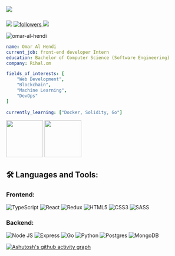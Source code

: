 <div align="start">
<img src="https://capsule-render.vercel.app/api?type=waving&animation=fadeIn&fontColor=CAD1D9&color=0:1d2671,100:c33764&height=250&section=header&text=Hey%20Everyone&fontSize=90" />
</div>
<h3 align="left"></h3>

<p align='start'>
    <img src='https://visitor-badge-reloaded.herokuapp.com/badge?page_id=omar-al-hendi&logo=Github&style=for-the-badge&color=16a085'>
    <a href='https://github.com/omar-al-hendi?tab=followers'>
        <img alt='followers' title='Follow Me on GitHub' src='https://custom-icon-badges.herokuapp.com/github/followers/omar-al-hendi?color=236ad3&labelColor=1155ba&style=for-the-badge&logo=person-add&label=Follow&logoColor=white'/>
    </a>
    <a href="https://www.linkedin.com/in/omar-al-hendi">
      <img src="https://img.shields.io/badge/linkedin%20-%230077B5.svg?&style=for-the-badge&logo=linkedin&logoColor=white"/>
    </a>
</p>


<p align="left"> <img src="https://komarev.com/ghpvc/?username=omar-al-hendi&label=Profile%20views&color=0e75b6&style=flat" alt="omar-al-hendi" /></p>


```yaml
name: Omar Al Hendi
current_job: front-end developer Intern
education: Bachelor of Computer Science (Software Engineering)
company: Rihal.om

fields_of_interests: [
    "Web Development",
    "Blockchain",
    "Machine Learning",
    "DevOps"
]
  
currently_learning: ["Docker, Solidity, Go"]
```
<p>
 <img src="http://github-readme-streak-stats.herokuapp.com?user=omar-al-hendi&theme=dark&background=000000" height="100"/>
 <img src="https://github-readme-stats.vercel.app/api/top-langs/?username=omar-al-hendi&layout=compact&theme=vision-friendly-dark" height="100"/>
 </p>
 
 
 
 
 


## 🛠 Languages and Tools:

### Frontend:
![TypeScript](https://img.shields.io/badge/typescript-%23007ACC.svg?style=for-the-badge&logo=typescript&logoColor=white)
![React](https://img.shields.io/badge/react-%2320232a.svg?style=for-the-badge&logo=react&logoColor=%2361DAFB)
![Redux](https://img.shields.io/badge/Redux-593D88?style=for-the-badge&logo=redux&logoColor=white)
![HTML5](https://img.shields.io/badge/html5%20-%23E34F26.svg?&style=for-the-badge&logo=html5&logoColor=white)
![CSS3](https://img.shields.io/badge/css3%20-%231572B6.svg?&style=for-the-badge&logo=css3&logoColor=white)
![SASS](https://img.shields.io/badge/SASS-hotpink.svg?style=for-the-badge&logo=SASS&logoColor=white)

### Backend:
![Node JS](https://img.shields.io/badge/Node.js-43853D?style=for-the-badge&logo=node.js&logoColor=white)
![Express](https://img.shields.io/badge/Express.js-404D59?style=for-the-badge)
![Go](https://img.shields.io/badge/go-%2300ADD8.svg?style=for-the-badge&logo=go&logoColor=white)
![Python](https://img.shields.io/badge/python-3670A0?style=for-the-badge&logo=python&logoColor=ffdd54)
![Postgres](https://img.shields.io/badge/postgres-%23316192.svg?style=for-the-badge&logo=postgresql&logoColor=white)
![MongoDB](https://img.shields.io/badge/MongoDB-4EA94B?style=for-the-badge&logo=mongodb&logoColor=white)

 
[![Ashutosh's github activity graph](https://activity-graph.herokuapp.com/graph?username=omar-al-hendi&bg_color=000000&color=00b7ff&line=00b7ff&point=ffffff&area=true&hide_border=true)](https://github.com/ashutosh00710/github-readme-activity-graph)

